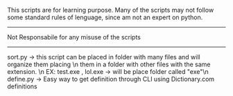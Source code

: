 This scripts are for learning purpose.
Many of the scripts may not follow some standard rules of lenguage,
since am not an expert on python.
*****************************
Not Responsabile for any misuse of the scripts
*******************************
sort.py -> this script can be placed in folder with many files and will organize them placing
           \n them in a folder with other files with the same extension.
           \n EX: test.exe , lol.exe -> will be place folder called "exe"\n
define.py -> Easy way to get definition through CLI using Dictionary.com definitions

